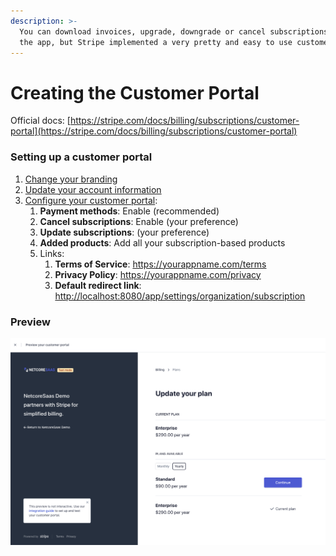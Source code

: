 ```yaml
---
description: >-
  You can download invoices, upgrade, downgrade or cancel subscriptions within
  the app, but Stripe implemented a very pretty and easy to use customer portal.
---
```


# Creating the Customer Portal

Official docs: [https://stripe.com/docs/billing/subscriptions/customer-portal](https://stripe.com/docs/billing/subscriptions/customer-portal)

### Setting up a customer portal

1. [Change your branding](https://dashboard.stripe.com/settings/branding)
2. [Update your account information](https://dashboard.stripe.com/settings/account)
3. [Configure your customer portal](https://dashboard.stripe.com/test/settings/billing/portal):
   1. **Payment methods**: Enable \(recommended\)
   2. **Cancel subscriptions**: Enable \(your preference\)
   3. **Update subscriptions**: \(your preference\)
   4. **Added products**: Add all your subscription-based products
   5. Links:
      1. **Terms of Service**: https://yourappname.com/terms
      2. **Privacy Policy**: https://yourappname.com/privacy
      3. **Default redirect link**: [http://localhost:8080/app/settings/organization/subscription](http://localhost:8080/app/settings/organization/subscription)

### Preview

![](../../.gitbook/assets/screen-shot-2020-08-22-at-0.27.30.png)

